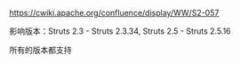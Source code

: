 https://cwiki.apache.org/confluence/display/WW/S2-057

影响版本：Struts 2.3 - Struts 2.3.34, Struts 2.5 - Struts 2.5.16

所有的版本都支持
